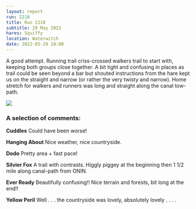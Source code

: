 ```yaml
---
layout: report
run: 2218
title: Run 2218
subtitle: 29 May 2022
hares: Squiffy
location: Waterwitch
date: 2022-05-29 18:00
---
```


A good attempt. Running trail criss-crossed walkers trail to start with, keeping both groups close together. A bit tight and confusing in places as trail could be seen beyond a bar but shouted instructions from the hare kept us on the straight and narrow (or rather the very twisty and narrow). Home stretch for walkers and runners was long and straight along the canal tow-path.

<img src="{{ '/assets/img/scribe/2218/2218-1.jpg' | prepend: site.baseurl }}" class="post-img">

### A selection of comments:

__Cuddles__ Could have been worse!

__Hanging About__ Nice weather, nice countryside.

__Dodo__ Pretty area + fast pace!

__Silvier Fox__ A trail with contrasts. Higgly piggey at the beginning then 1 1/2 mile along canal-path from ONIN.

__Ever Ready__ Beautifully confusing!! Nice terrain and forests, bit long at the end!!

__Yellow Peril__ Well . . . the countryside was lovely, absolutely lovely . . . .


